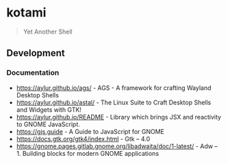 # kotami

> Yet Another Shell

## Development

### Documentation

- https://aylur.github.io/ags/ - AGS - A framework for crafting Wayland Desktop Shells
- https://aylur.github.io/astal/ - The Linux Suite to Craft Desktop Shells and Widgets with GTK!
- https://aylur.github.io/README - Library which brings JSX and reactivity to GNOME JavaScript.
- https://gjs.guide - A Guide to JavaScript for GNOME
- https://docs.gtk.org/gtk4/index.html - Gtk – 4.0
- https://gnome.pages.gitlab.gnome.org/libadwaita/doc/1-latest/ - Adw – 1. Building blocks for modern GNOME applications
